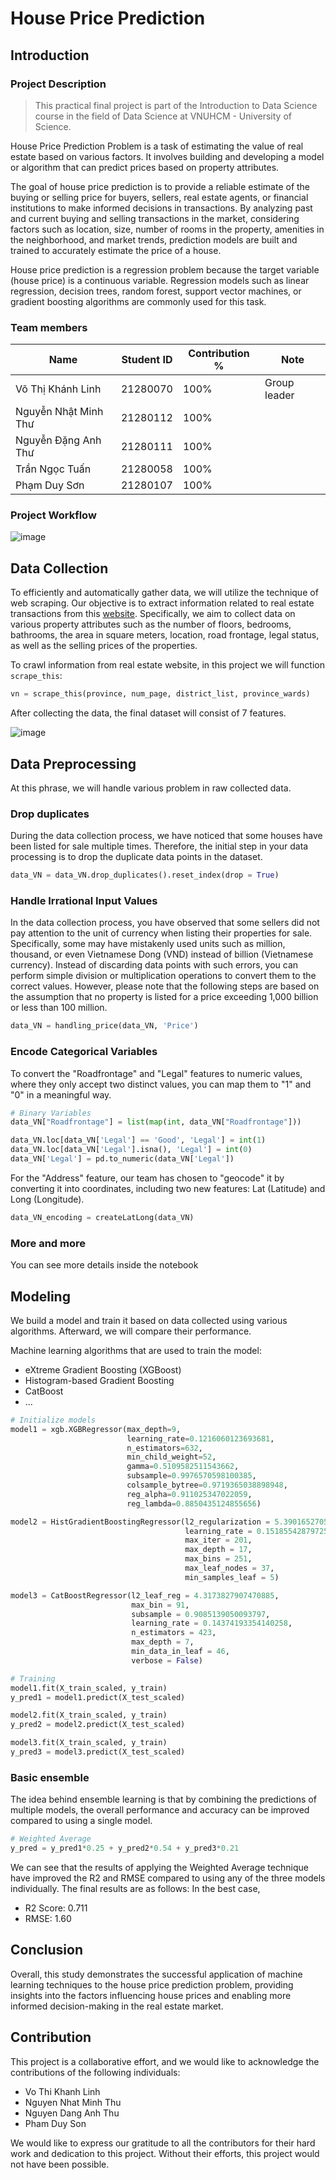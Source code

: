 # House Price Prediction

## Introduction

### Project Description
 > This practical final project is part of the Introduction to Data Science course in the field of Data Science at VNUHCM - University of Science.

House Price Prediction Problem is a task of estimating the value of real estate based on various factors. It involves building and developing a model or algorithm that can predict prices based on property attributes.

The goal of house price prediction is to provide a reliable estimate of the buying or selling price for buyers, sellers, real estate agents, or financial institutions to make informed decisions in transactions. By analyzing past and current buying and selling transactions in the market, considering factors such as location, size, number of rooms in the property, amenities in the neighborhood, and market trends, prediction models are built and trained to accurately estimate the price of a house.

House price prediction is a regression problem because the target variable (house price) is a continuous variable. Regression models such as linear regression, decision trees, random forest, support vector machines, or gradient boosting algorithms are commonly used for this task.

### Team members

| Name                | Student ID | Contribution % | Note           |
|---------------------|------------|----------------|----------------|
| Võ Thị Khánh Linh   | 21280070   | 100%           | Group leader   |
| Nguyễn Nhật Minh Thư | 21280112   | 100%           |                |
| Nguyễn Đặng Anh Thư  | 21280111   | 100%           |                |
| Trần Ngọc Tuấn      | 21280058   | 100%           |                |
| Phạm Duy Sơn        | 21280107   | 100%           |                |

### Project Workflow

![image](https://github.com/TuanTran0910/House-Price-Prediction-IDS/assets/94174684/45cf125b-7b0a-40aa-8f25-c16b6445bd0f)

## Data Collection

To efficiently and automatically gather data, we will utilize the technique of web scraping. Our objective is to extract information related to real estate transactions from this [website](https://batdongsan.vn/ban-nha/). Specifically, we aim to collect data on various property attributes such as the number of floors, bedrooms, bathrooms, the area in square meters, location, road frontage, legal status, as well as the selling prices of the properties.

To crawl information from real estate website, in this project we will function ```scrape_this```:

```python
vn = scrape_this(province, num_page, district_list, province_wards)
```

After collecting the data, the final dataset will consist of 7 features.

![image](https://github.com/TuanTran0910/House-Price-Prediction-IDS/assets/94174684/e18d71da-8875-4034-b0df-47147574c7d3)

## Data Preprocessing

At this phrase, we will handle various problem in raw collected data.

### Drop duplicates

During the data collection process, we have noticed that some houses have been listed for sale multiple times. Therefore, the initial step in your data processing is to drop the duplicate data points in the dataset.

```python
data_VN = data_VN.drop_duplicates().reset_index(drop = True)
```

### Handle Irrational Input Values

In the data collection process, you have observed that some sellers did not pay attention to the unit of currency when listing their properties for sale. Specifically, some may have mistakenly used units such as million, thousand, or even Vietnamese Dong (VND) instead of billion (Vietnamese currency). Instead of discarding data points with such errors, you can perform simple division or multiplication operations to convert them to the correct values. However, please note that the following steps are based on the assumption that no property is listed for a price exceeding 1,000 billion or less than 100 million.

```python
data_VN = handling_price(data_VN, 'Price')
```

### Encode Categorical Variables

To convert the "Roadfrontage" and "Legal" features to numeric values, where they only accept two distinct values, you can map them to "1" and "0" in a meaningful way.

```python
# Binary Variables
data_VN["Roadfrontage"] = list(map(int, data_VN["Roadfrontage"]))

data_VN.loc[data_VN['Legal'] == 'Good', 'Legal'] = int(1)
data_VN.loc[data_VN['Legal'].isna(), 'Legal'] = int(0)
data_VN['Legal'] = pd.to_numeric(data_VN['Legal'])
```

For the "Address" feature, our team has chosen to "geocode" it by converting it into coordinates, including two new features: Lat (Latitude) and Long (Longitude).

```python
data_VN_encoding = createLatLong(data_VN)
```

### More and more

You can see more details inside the notebook

## Modeling

We build a model and train it based on data collected using various algorithms. Afterward, we will compare their performance.

Machine learning algorithms that are used to train the model: 
- eXtreme Gradient Boosting (XGBoost)
- Histogram-based Gradient Boosting
- CatBoost
- ...

```python
# Initialize models
model1 = xgb.XGBRegressor(max_depth=9,
                          learning_rate=0.1216060123693681,
                          n_estimators=632,
                          min_child_weight=52,
                          gamma=0.5109582511543662,
                          subsample=0.9976570598100385,
                          colsample_bytree=0.9719365038898948,
                          reg_alpha=0.911025347022059,
                          reg_lambda=0.8850435124855656)

model2 = HistGradientBoostingRegressor(l2_regularization = 5.390165270582185,
                                       learning_rate = 0.1518554287972511,
                                       max_iter = 201,
                                       max_depth = 17,
                                       max_bins = 251,
                                       max_leaf_nodes = 37,
                                       min_samples_leaf = 5)

model3 = CatBoostRegressor(l2_leaf_reg = 4.3173827907470885,
                           max_bin = 91,
                           subsample = 0.9085139050093797,
                           learning_rate = 0.14374193354140258,
                           n_estimators = 423,
                           max_depth = 7,
                           min_data_in_leaf = 46,
                           verbose = False)

# Training
model1.fit(X_train_scaled, y_train)
y_pred1 = model1.predict(X_test_scaled)

model2.fit(X_train_scaled, y_train)
y_pred2 = model2.predict(X_test_scaled)

model3.fit(X_train_scaled, y_train)
y_pred3 = model3.predict(X_test_scaled)
```

### Basic ensemble

The idea behind ensemble learning is that by combining the predictions of multiple models, the overall performance and accuracy can be improved compared to using a single model.

```python
# Weighted Average
y_pred = y_pred1*0.25 + y_pred2*0.54 + y_pred3*0.21
```

We can see that the results of applying the Weighted Average technique have improved the R2 and RMSE compared to using any of the three models individually. The final results are as follows: In the best case,
- R2 Score: 0.711
- RMSE: 1.60

## Conclusion

Overall, this study demonstrates the successful application of machine learning techniques to the house price prediction problem, providing insights into the factors influencing house prices and enabling more informed decision-making in the real estate market.

## Contribution

This project is a collaborative effort, and we would like to acknowledge the contributions of the following individuals:

- Vo Thi Khanh Linh
- Nguyen Nhat Minh Thu
- Nguyen Dang Anh Thu
- Pham Duy Son

We would like to express our gratitude to all the contributors for their hard work and dedication to this project. Without their efforts, this project would not have been possible.
